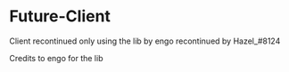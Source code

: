 # Future-Client
Client recontinued only using the lib by engo
recontinued by Hazel_#8124

Credits to engo for the lib
